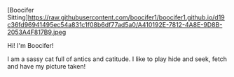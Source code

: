 [Boocifer Sitting]https://raw.githubusercontent.com/boocifer1/boocifer1.github.io/d19c36fd96941495ec54a831c1f08b6df77ad5a0/A410192E-7812-4A8E-9D8B-2053A4F817B9.jpeg

Hi! I'm Boocifer!

I am a sassy cat full of antics and catitude. I like to play hide and seek, fetch and have my picture taken!
